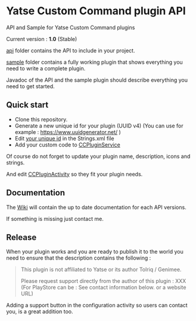 # Yatse Custom Command plugin API

API and Sample for Yatse Custom Command plugins

Current version : **1.0** (Stable)

[api](https://github.com/Tolriq/yatse-customcommandsplugin-api/tree/master/api) folder contains the API to include in your project.

[sample](https://github.com/Tolriq/yatse-customcommandsplugin-api/tree/master/sample) folder contains a fully working plugin that shows everything you need to write a complete plugin.

Javadoc of the API and the sample plugin should describe everything you need to get started.

## Quick start

* Clone this repository.
* Generate a new unique id for your plugin (UUID v4) (You can use for example : https://www.uuidgenerator.net/ )
* Edit [your unique id](https://github.com/Tolriq/yatse-customcommandsplugin-api/blob/master/sample/src/main/res/values/strings.xml#L23) in the Strings.xml file
* Add your custom code to [CCPluginService](https://github.com/Tolriq/yatse-customcommandsplugin-api/blob/master/sample/src/main/java/tv/yatse/plugin/customcommands/sample/CCPluginService.java)

Of course do not forget to update your plugin name, description, icons and strings.

And edit [CCPluginActivity](https://github.com/Tolriq/yatse-customcommandsplugin-api/blob/master/sample/src/main/java/tv/yatse/plugin/customcommands/sample/CCPluginActivity.java) so they fit your plugin needs.

## Documentation

The [Wiki](https://github.com/Tolriq/yatse-customcommandsplugin-api/wiki) will contain the up to date documentation for each API versions.

If something is missing just contact me.

## Release

When your plugin works and you are ready to publish it to the world you need to ensure that the description contains the following :

> This plugin is not affiliated to Yatse or its author Tolriq / Genimee.
>
> Please request support directly from the author of this plugin : XXX (For PlayStore can be : See contact information below. or a website URL)

Adding a support button in the configuration activity so users can contact you, is a great addition too.